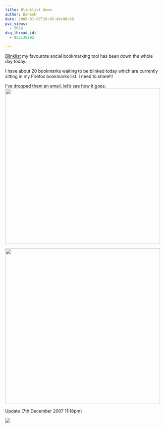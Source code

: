 ```yaml
---
title: Blinklist down
author: Danesh
date: 2008-01-07T10:45:49+00:00
pvc_views:
  - 5016
dsq_thread_id:
  - 952138292

---
```

[Blinklist][1] my favourote social bookmarking tool has been down the whole day today.

I have about 20 bookmarks waiting to be blinked today which are currently sitting in my Firefox bookmarks list. I need to share!!!

I&#8217;ve dropped them an email, let&#8217;s see how it goes.  
<img src="http://img91.imageshack.us/img91/6282/blinklisterrornb6.png" width="500" /> 

<img src="http://img523.imageshack.us/img523/631/blinklisterror1iu0.png" width="500" /> 

Update (7th December 2007 11:18pm)

![][2]

 [1]: http://www.blinklist.com/
 [2]: http://img111.imageshack.us/img111/1145/blinklisterroryy1.png